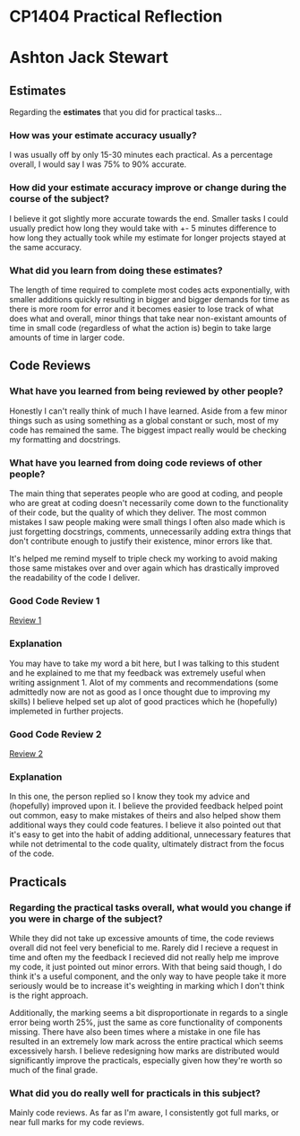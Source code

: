 # CP1404 Practical Reflection
# Ashton Jack Stewart

## Estimates

Regarding the **estimates** that you did for practical tasks...

### How was your estimate accuracy usually?

I was usually off by only 15-30 minutes each practical. As a percentage overall, I would say I was 75% to 90% accurate.

### How did your estimate accuracy improve or change during the course of the subject?

I believe it got slightly more accurate towards the end. Smaller tasks I could usually predict how long they would take
with +- 5 minutes difference to how long they actually took while my estimate for longer projects stayed at the same
accuracy. 

### What did you learn from doing these estimates?

The length of time required to complete most codes acts exponentially, with smaller additions quickly resulting in 
bigger and bigger demands for time as there is more room for error and it becomes easier to lose track of what does what
and overall, minor things that take near non-existant amounts of time in small code (regardless of what the action is)
begin to take large amounts of time in larger code.

## Code Reviews

### What have you learned from being reviewed by other people?

Honestly I can't really think of much I have learned. Aside from a few minor things such as using something as a 
global constant or such, most of my code has remained the same. The biggest impact really would be checking my 
formatting and docstrings. 

### What have you learned from doing code reviews of other people?

The main thing that seperates people who are good at coding, and people who are great at coding doesn't necessarily come
down to the functionality of their code, but the quality of which they deliver. The most common mistakes I saw people 
making were small things I often also made which is just forgetting docstrings, comments, unnecessarily adding 
extra things that don't contribute enough to justify their existence, minor errors like that. 

It's helped me remind myself to triple check my working to avoid making those same mistakes over and over again which
has drastically improved the readability of the code I deliver.

### Good Code Review 1

[Review 1](https://github.com/Kanos812/cp1404practicals/pull/1)

### Explanation

You may have to take my word a bit here, but I was talking to this student and he explained to me that my feedback was 
extremely useful when writing assignment 1. Alot of my comments and recommendations (some admittedly now are not as 
good as I once thought due to improving my skills) I believe helped set up alot of good practices which he (hopefully)
implemeted in further projects.

### Good Code Review 2

[Review 2](https://github.com/Jordan-Whiteside/cp1404practicals/pull/5#event-15389975772)

### Explanation

In this one, the person replied so I know they took my advice and (hopefully) improved upon it. I believe the provided
feedback helped point out common, easy to make mistakes of theirs and also helped show them additional ways they could 
code features. I believe it also pointed out that it's easy to get into the habit of adding additional, unnecessary
features that while not detrimental to the code quality, ultimately distract from the focus of the code.

## Practicals

### Regarding the **practical tasks** overall, what would you change if you were in charge of the subject?

While they did not take up excessive amounts of time, the code reviews overall did not feel very beneficial to me. 
Rarely did I recieve a request in time and often my the feedback I recieved did not really help me improve my code, 
it just pointed out minor errors. With that being said though, I do think it's a useful component, and the only way to 
have people take it more seriously would be to increase it's weighting in marking which I don't think is the right 
approach. 

Additionally, the marking seems a bit disproportionate in regards to a single error being worth 25%, just the same as 
core functionality of components missing. There have also been times where a mistake in one file has resulted in an 
extremely low mark across the entire practical which seems excessively harsh. I believe redesigning how marks are
distributed would significantly improve the practicals, especially given how they're worth so much of the final grade.

### What did you do really well for practicals in this subject?

Mainly code reviews. As far as I'm aware, I consistently got full marks, or near full marks for my code reviews. 

